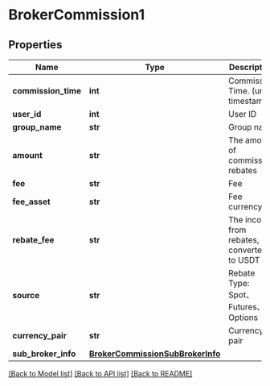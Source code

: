 # BrokerCommission1

## Properties
Name | Type | Description | Notes
------------ | ------------- | ------------- | -------------
**commission_time** | **int** | Commission Time. (unix timestamp) | [optional] 
**user_id** | **int** | User ID | [optional] 
**group_name** | **str** | Group name | [optional] 
**amount** | **str** | The amount of commission rebates | [optional] 
**fee** | **str** | Fee | [optional] 
**fee_asset** | **str** | Fee currency | [optional] 
**rebate_fee** | **str** | The income from rebates, converted to USDT | [optional] 
**source** | **str** | Rebate Type: Spot、Futures、Options | [optional] 
**currency_pair** | **str** | Currency pair | [optional] 
**sub_broker_info** | [**BrokerCommissionSubBrokerInfo**](BrokerCommissionSubBrokerInfo.md) |  | [optional] 

[[Back to Model list]](../README.md#documentation-for-models) [[Back to API list]](../README.md#documentation-for-api-endpoints) [[Back to README]](../README.md)


